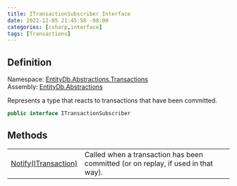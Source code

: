 ```yaml
---
title: ITransactionSubscriber Interface
date: 2022-12-05 21:45:58 -08:00
categories: [csharp,interface]
tags: [Transactions]
---
```


## Definition
Namespace: <a href='/posts/csharp.namespace.entitydb.abstractions.transactions/'>EntityDb.Abstractions.Transactions</a><br />
Assembly: <a href='/posts/csharp.assembly.entitydb.abstractions/'>EntityDb.Abstractions</a><br />

Represents a type that reacts to transactions that have been committed.

```cs
public interface ITransactionSubscriber
```
## Methods
<table><tr><td><!--/posts/csharp.notimplemented.entitydb.abstractions.transactions.itransactionsubscriber.notify/--><a href='#'>Notify(ITransaction)</a></td><td>
Called when a transaction has been committed (or on replay, if used in that way).
</td></tr></table>
